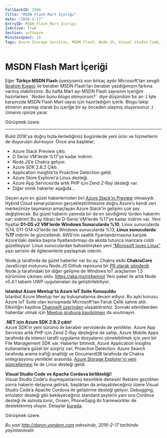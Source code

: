 ```yaml
---
FallbackID: 2998
Title: "MSDN Flash Mart İçeriği"
date: "2016-2-17"
EntryID: MSDN_Flash_Mart_Icerigi
IsActive: True
Section: software
MinutesSpent: 16
Tags: Azure Storage Services, MSDN Flash, Node.JS, Visual Studio Code, Windows Azure
---
```

# MSDN Flash Mart İçeriği
Eğer **Türkçe MSDN Flash** üyesiyseniz son birkaç aydır Microsoft'tan sevgili [İbrahim Kıvanç](http://blogs.msdn.com/b/ikivanc/) ile beraber MSDN Flash'ları beraber yazdığımızın farkına varmış olabilirsiniz. Bu hafta Mart ayı MSDN Flash sayısının içeriğini hazırlarken ¨*Neden bunu bloga atmıyorum?*¨ diye düşündüm bir an :) İşte karşınızda MSDN Flash Mart sayısı için hazırladığım içerik. Blogu takip etmenin avantajı olarak bu içeriğe bir ay önceden ulaşmış oluyorsunuz :) Umarım işinize yarar.

Görüşmek üzere.

--------

Build 2016’ya doğru hızla ilerlediğimiz bugünlerde yeni ürün ve hizmetlerin de duyuruları durmuyor. Önce ana başlıklar;

* Azure Stack Preview çıktı.
* D Serisi VM’lerde %17’ye kadar indirim.
* Node.JS’e Chakra geliyor.
* Azure SDK 2.8.2 Çıktı.
* Application Insights’ta Proactive Detection geldi.
* Azure Store Explorer’a Linux desteği.
* Azure App Services’da artık PHP için Zend Z-Ray desteği var.
* Diğer minik haberler aşağıda…

Geçen ayın en güzel haberlerinden biri [Azure Stack’in Preview](https://azure.microsoft.com/en-us/overview/azure-stack/) olmasıydı. Hybrid Cloud senaryolarının gerçekleştirilmesine doğru Azure’u kendi veri merkezinize taşımanızı amaçlayan Azure Stack’in gelişimi çok şey değiştirecek.  Bu güzel haberin yanında bir de en sevdiğimiz türden haberim var; indirim! Bu ay itibari ile D-Serisi VM’lerde %17’ye kadar indirim var. Yeni fiyatlar **D1-D5 v2 VM’lerde Windows Sunucularda %10**, Linux sunucularda %14, D11-D14 v2’lerde ise Windows sunucularda %13, **Linux sunucularda %17** indirim ile güncellendi. AWS’nin saatlik fiyanlandırmasına karşılık Azure’daki dakika başına fiyatlandırmayı da akılda tutunca manzara ciddi güzelleşiyor. Linux sunuculardan bahsetmişken yeni [“Microsoft loves Linux”](https://azure.microsoft.com/en-us/blog/microsoft-loves-linux-deep-dive-blog-series/?wt.mc_id=DX_4015692) yazı serisini de ilgilenenlerle paylaşmak isterim. 

Node.js tarafında da güzel haberler var bu ay. Chakra ekibi **ChakraCore** JavaScript moturunu Node.JS Github reposuna bir [PR olarak gönderdi](https://github.com/nodejs/node/pull/4765). Node.js tarafındaki bir diğer gelişme de Windows IoT araçlarının 1.5 sürümüne çıkması oldu. https://aka.ms/nt4winiot Yeni paket ile artık Node v5.4.1 tabanlı UWP uygulamaları da geliştirilebiliyor. 

**Istanbul Azure Meetup’ta Azure IoT Suite Konuşuldu**   
Istanbul Azure Meetup her ay buluşmalarına devam ediyor. Bu ayki konusu Azure IoT Suite olan konuşmada Microsoft’tan Faruk Çelik sahne aldı. Etkinliğin kaydına [Channel9 üzerinden](https://channel9.msdn.com/Blogs/daronyondem/Istanbul-Azure-Meetup-Azure-IoT-Suite-Bulumasi) ulaşabilirsiniz. Sonraki etkinlikerden haberdar olmak için [Meetup grubuna kaydolmayı](http://www.meetup.com/Istanbul-Azure-Meetup/) da unutmayın.  

**.NET için Azure SDK 2.8.2 çıktı!**  
Azure SDK’in yeni sürümü ile beraber servislerde de yenilikler. Azure App Services artık PHP için Zend Z-Ray desteğine de sahip. Azure Mobile Apps tarafında da istemci taraflı uygulama dosyalarını yönetebilmek için yeni bir File Management SDK var. Haberler bitmedi, Azure Application Insights kullananlara güzel bir sürpriz var; Proactive Detection. Azure Search tarafında arama trafiği analitiği ve DocumentDB tarafında da Chakra entegrasyonu yenilikler arasında. [Azure Storage Explorer’ın yeni güncellemesi](http://storageexplorer.com/) ile de Linux desteği geldi. 

**Visual Studio Code ve Apache Cordova birlikteliği!**   
Visual Studio Code’u duymayanlarınız kesinlikle denesin! Reklamı geçtikten sonra haberin detayına gelirsik, başlıktan da anlayabileceğiniz üzere Visual Studio Code’a Apache Cordova ile geliştirme desteği geliyor.  Debugging, emulator desteği gibi bekleyeceğiniz standard şeylerin yanı sıra Cordova desteği ile aslında Ionic, Onsen, PhoneGapg ibi frameworkler de desteklenmiş oluyor. Detaylar [burada](https://blogs.msdn.microsoft.com/visualstudio/2016/01/28/apache-cordova-development-lands-on-visual-studio-code/).

Görüşmek üzere.

*Bu yazi http://daron.yondem.com adresinde, 2016-2-17 tarihinde yayinlanmistir.*
